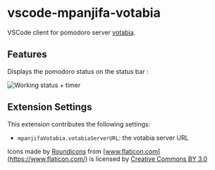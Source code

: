 # vscode-mpanjifa-votabia

VSCode client for pomodoro server [votabia](https://github.com/tagip/votabia).

## Features

Displays the pomodoro status on the status bar :

![Working status + timer](https://mikaoelitiana.name/misc/images/working.png)

## Extension Settings

This extension contributes the following settings:

* `mpanjifaVotabia.votabiaServerURL`: the votabia server URL

Icons made by [Roundicons](https://www.flaticon.com/authors/roundicons) from [www.flaticon.com](https://www.flaticon.com/) is licensed by [Creative Commons BY 3.0](http://creativecommons.org/licenses/by/3.0/)
